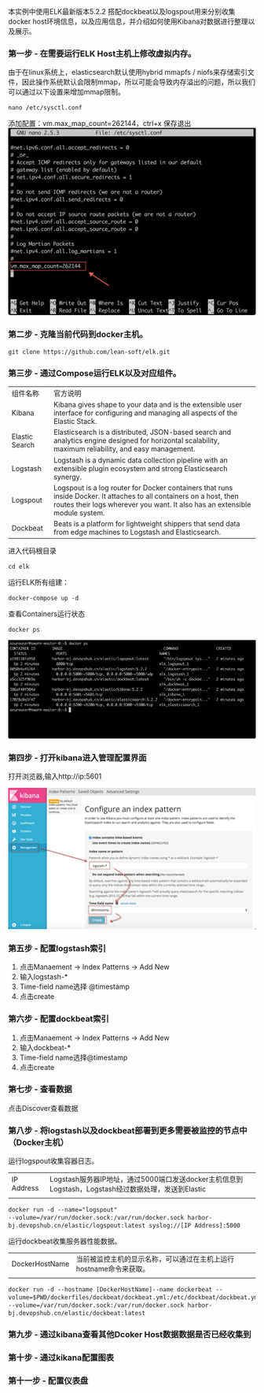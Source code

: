 本实例中使用ELK最新版本5.2.2 搭配dockbeat以及logspout用来分别收集docker host环境信息，以及应用信息，并介绍如何使用Kibana对数据进行整理以及展示。


<h3>第一步 - 在需要运行ELK Host主机上修改虚拟内存。</h3>

由于在linux系统上，elasticsearch默认使用hybrid mmapfs / niofs来存储索引文件，因此操作系统默认会限制mmap，所以可能会导致内存溢出的问题，所以我们可以通过以下设置来增加mmap限制。

    nano /etc/sysctl.conf 

添加配置：vm.max_map_count=262144，ctrl+x 保存退出
![alt text](./images/vm-mmap-update.png)


<h3>第二步 - 克隆当前代码到docker主机。</h3>

    git clone https://github.com/lean-soft/elk.git

<h3>第三步 - 通过Compose运行ELK以及对应组件。</h3>
<table>
		<tr>
		<td>
		组件名称
		</td>
		<td>官方说明</td>
		</tr>
    <tr>
        <td>Kibana</td>
        <td>Kibana gives shape to your data and is the extensible user interface for configuring and managing all aspects of the Elastic Stack.</td>
       <tr>
        <td>Elastic Search</td>
        <td>Elasticsearch is a distributed, JSON-based search and analytics engine designed for horizontal scalability, maximum reliability, and easy management.</td>
    </tr>
     <tr>
        <td>Logstash</td>
        <td>Logstash is a dynamic data collection pipeline with an extensible plugin ecosystem and strong Elasticsearch synergy.
        </td>
    </tr>
     <tr>
        <td>Logspout</td>
        <td>Logspout is a log router for Docker containers that runs inside Docker. It attaches to all containers on a host, then routes their logs wherever you want. It also has an extensible module system.</td>
    </tr>
    <tr>
        <td>Dockbeat</td>
        <td>Beats is a platform for lightweight shippers that send data from edge machines to Logstash and Elasticsearch.</td>
    </tr>
</table>

进入代码根目录

    cd elk

运行ELK所有组建：

    docker-compose up -d
    
查看Containers运行状态

    docker ps

![alt text](./images/docker-ps.png)

<h3>第四步 - 打开kibana进入管理配置界面</h3>

打开浏览器,输入http://ip:5601

![alt text](./images/kibana-manage-add-index-logstash.png)

<h3>第五步 - 配置logstash索引</h3>

 1. 点击Manaement -> Index Patterns -> Add New 
 2. 输入logstash-* 
 3. Time-field name选择 @timestamp 
 4. 点击create

<h3>第六步 - 配置dockbeat索引</h3>

 1. 点击Manaement -> Index Patterns -> Add New 
 2. 输入dockbeat-* 
 3. Time-field name选择@timestamp 
 4. 点击create

<h3>第七步 - 查看数据</h3>
点击Discover查看数据

<h3>第八步 - 将logstash以及dockbeat部署到更多需要被监控的节点中（Docker主机）</h3>
运行logspout收集容器日志。
<table><tr><td>IP Address</td><td>Logstash服务器IP地址，通过5000端口发送docker主机信息到Logstash，Logstash经过数据处理，发送到Elastic</td></tr>
<tr><td></td><td></td></tr>
</table>

    docker run -d --name="logspout"
    --volume=/var/run/docker.sock:/var/run/docker.sock harbor-bj.devopshub.cn/elastic/logspout:latest syslog://[IP Address]:5000


运行dockbeat收集服务器性能数据。
<table><tr><td>DockerHostName</td><td>当前被监控主机的显示名称，可以通过在主机上运行hostname命令来获取。</td></tr>
<tr><td></td><td></td></tr>
</table>

    docker run -d --hostname [DockerHostName]--name dockerbeat --volume=$PWD/dockerfiles/dockbeat/dockbeat.yml:/etc/dockbeat/dockbeat.yml --volume=/var/run/docker.sock:/var/run/docker.sock harbor-bj.devopshub.cn/elastic/dockbeat:latest

<h3>第九步 - 通过kibana查看其他Dcoker Host数据数据是否已经收集到</h3>

<h3>第十步 - 通过kikana配置图表</h3>

<h3>第十一步 - 配置仪表盘</h3>





